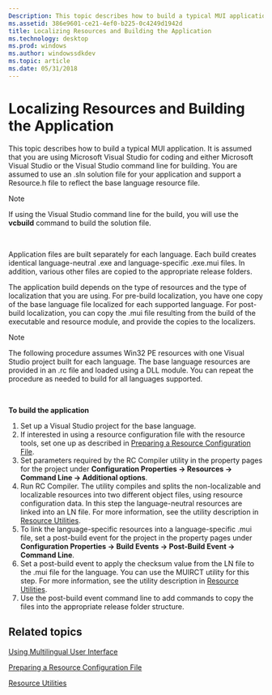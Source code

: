 ```yaml
---
Description: This topic describes how to build a typical MUI application.
ms.assetid: 386e9601-ce21-4ef0-b225-0c4249d1942d
title: Localizing Resources and Building the Application
ms.technology: desktop
ms.prod: windows
ms.author: windowssdkdev
ms.topic: article
ms.date: 05/31/2018
---
```


# Localizing Resources and Building the Application

This topic describes how to build a typical MUI application. It is assumed that you are using Microsoft Visual Studio for coding and either Microsoft Visual Studio or the Visual Studio command line for building. You are assumed to use an .sln solution file for your application and support a Resource.h file to reflect the base language resource file.

> [!Note]  
> If using the Visual Studio command line for the build, you will use the **vcbuild** command to build the solution file.

 

Application files are built separately for each language. Each build creates identical language-neutral .exe and language-specific .exe.mui files. In addition, various other files are copied to the appropriate release folders.

The application build depends on the type of resources and the type of localization that you are using. For pre-build localization, you have one copy of the base language file localized for each supported language. For post-build localization, you can copy the .mui file resulting from the build of the executable and resource module, and provide the copies to the localizers.

> [!Note]  
> The following procedure assumes Win32 PE resources with one Visual Studio project built for each language. The base language resources are provided in an .rc file and loaded using a DLL module. You can repeat the procedure as needed to build for all languages supported.

 

**To build the application**

1.  Set up a Visual Studio project for the base language.
2.  If interested in using a resource configuration file with the resource tools, set one up as described in [Preparing a Resource Configuration File](preparing-a-resource-configuration-file.md).
3.  Set parameters required by the RC Compiler utility in the property pages for the project under **Configuration Properties → Resources → Command Line → Additional options**.
4.  Run RC Compiler. The utility compiles and splits the non-localizable and localizable resources into two different object files, using resource configuration data. In this step the language-neutral resources are linked into an LN file. For more information, see the utility description in [Resource Utilities](resource-utilities.md).
5.  To link the language-specific resources into a language-specific .mui file, set a post-build event for the project in the property pages under **Configuration Properties → Build Events → Post-Build Event → Command Line**.
6.  Set a post-build event to apply the checksum value from the LN file to the .mui file for the language. You can use the MUIRCT utility for this step. For more information, see the utility description in [Resource Utilities](resource-utilities.md).
7.  Use the post-build event command line to add commands to copy the files into the appropriate release folder structure.

## Related topics

<dl> <dt>

[Using Multilingual User Interface](using-multilingual-user-interface.md)
</dt> <dt>

[Preparing a Resource Configuration File](preparing-a-resource-configuration-file.md)
</dt> <dt>

[Resource Utilities](resource-utilities.md)
</dt> </dl>

 

 



